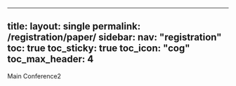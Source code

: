   ---
title: 
layout: single
permalink: /registration/paper/
sidebar: 
    nav: "registration"
toc: true
toc_sticky: true
toc_icon: "cog"
toc_max_header: 4
---

Main Conference2
